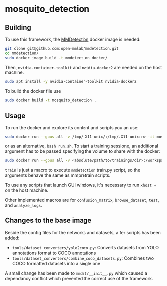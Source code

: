 # mosquito_detection

## Building
To use this framework, the [MMDetection](https://github.com/open-mmlab/mmdetection) docker image is needed:
```bash
git clone git@github.com:open-mmlab/mmdetection.git
cd mmdetection/
sudo docker image build -t mmdetection docker/
```
Then, ```nvidia-container-toolkit``` and ```nvidia-docker2``` are needed on the host machine.
```bash
sudo apt install -y nvidia-container-toolkit nvidia-docker2
```
To build the docker file use 
```bash
sudo docker build -t mosquito_detection .
``` 
## Usage
To run the docker and explore its content and scripts you an use:
```bash
sudo docker run --gpus all -v /tmp/.X11-unix/:/tmp/.X11-unix:rw -it mosquito_detection
```
or as an alternative, ```bash run.sh```.
To start a training sessione, an additional argument has to be passed specifying the volume to share with the docker:
```bash
sudo docker run --gpus all -v <absolute/path/to/trainings/dir>:/workspace/training -v /tmp/.X11-unix/:/tmp/.X11-unix:rw mosquito_detection train ARGS
```
`train` is just a macro to execute `mmdetection` train.py script, so the arguments behave the same as mmpretrain scripts.

To use any scripts that launch GUI windows, it's necessary to run ```xhost +``` on the host machine.

Other implemented macros are for `confusion_matrix`, `browse_dataset`, `test`, and `analyze_logs`.


## Changes to the base image
Beside the config files for the networks and datasets, a fer scripts has been added:
+ ```tools/dataset_converters/yolo2coco.py```: Converts datasets from YOLO annotations format to COCO annotations
+ ```tools/dataset_converters/combine_coco_datasets.py```: Combines two COCO formatted datasets into a single one

A small change has been made to ```mmdet/__init__.py``` which caused a dependancy conflict which prevented the correct use of the framework.
